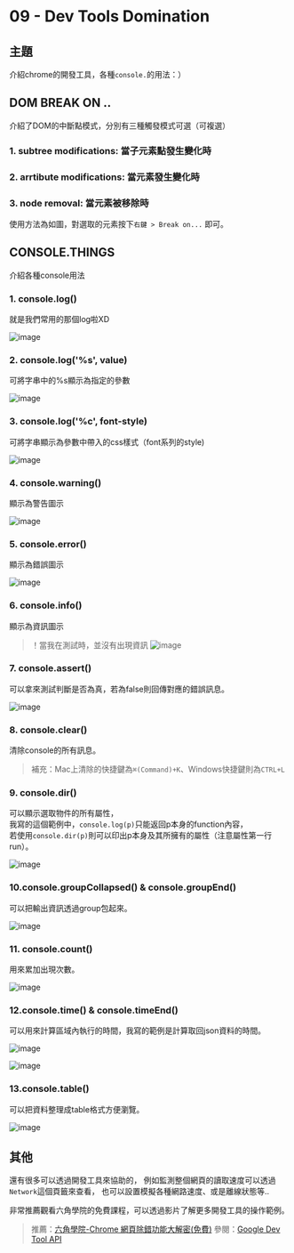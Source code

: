 # 09 - Dev Tools Domination

## **主題**
介紹chrome的開發工具，各種`console.`的用法：）  

## DOM BREAK ON .. 
介紹了DOM的中斷點模式，分別有三種觸發模式可選（可複選）
### 1. subtree modifications: 當子元素點發生變化時
### 2. arrtibute modifications: 當元素發生變化時
### 3. node removal: 當元素被移除時
使用方法為如圖，對選取的元素按下`右鍵 > Break on...` 即可。  



## CONSOLE.THINGS
介紹各種console用法

### 1. console.log()
就是我們常用的那個log啦XD  

![image](https://neilworlds.com/wp-content/uploads/2018/09/螢幕快照-2018-09-13-上午1.19.37.png)

### 2. console.log('%s', value)
可將字串中的%s顯示為指定的參數  

![image](https://neilworlds.com/wp-content/uploads/2018/09/螢幕快照-2018-09-13-上午1.19.44.png)

### 3. console.log('%c', font-style)
可將字串顯示為參數中帶入的css樣式（font系列的style)  

![image](https://neilworlds.com/wp-content/uploads/2018/09/螢幕快照-2018-09-13-上午1.19.52.png)

### 4. console.warning()
顯示為警告圖示  

![image](https://neilworlds.com/wp-content/uploads/2018/09/螢幕快照-2018-09-13-上午1.20.00.png)

### 5. console.error()
顯示為錯誤圖示  

![image](https://neilworlds.com/wp-content/uploads/2018/09/螢幕快照-2018-09-13-上午1.20.10.png)

### 6. console.info()
顯示為資訊圖示
>！當我在測試時，並沒有出現資訊
![image](https://neilworlds.com/wp-content/uploads/2018/09/螢幕快照-2018-09-13-上午1.20.15.png)

### 7. console.assert()
可以拿來測試判斷是否為真，若為false則回傳對應的錯誤訊息。  

![image](https://neilworlds.com/wp-content/uploads/2018/09/螢幕快照-2018-09-13-上午1.20.21.png)

### 8. console.clear()
清除console的所有訊息。
>補充：Mac上清除的快捷鍵為`⌘(Command)+K`、Windows快捷鍵則為`CTRL+L`

### 9. console.dir()
可以顯示選取物件的所有屬性，  
我寫的這個範例中，`console.log(p)`只能返回p本身的function內容，  
若使用`console.dir(p)`則可以印出p本身及其所擁有的屬性（注意屬性第一行run）。  

![image](https://neilworlds.com/wp-content/uploads/2018/09/螢幕快照-2018-09-13-上午1.20.53.png)

### 10.console.groupCollapsed() & console.groupEnd()
可以把輸出資訊透過group包起來。  

![image](https://neilworlds.com/wp-content/uploads/2018/09/螢幕快照-2018-09-13-上午1.20.59.png)

### 11. console.count()
用來累加出現次數。  

![image](https://neilworlds.com/wp-content/uploads/2018/09/螢幕快照-2018-09-13-上午1.32.46.png)

### 12.console.time() & console.timeEnd()
可以用來計算區域內執行的時間，我寫的範例是計算取回json資料的時間。  

![image](https://neilworlds.com/wp-content/uploads/2018/09/螢幕快照-2018-09-13-上午1.35.52.png)

![image](https://neilworlds.com/wp-content/uploads/2018/09/螢幕快照-2018-09-13-上午1.36.02.png)

### 13.console.table()
可以把資料整理成table格式方便瀏覽。  

![image](https://neilworlds.com/wp-content/uploads/2018/09/螢幕快照-2018-09-13-上午1.35.39.png)


## **其他**
還有很多可以透過開發工具來協助的，
例如監測整個網頁的讀取速度可以透過`Network`這個頁籤來查看，
也可以設置模擬各種網路速度、或是離線狀態等..

非常推薦觀看六角學院的免費課程，可以透過影片了解更多開發工具的操作範例。
>推薦：[六角學院-Chrome 網頁除錯功能大解密(免費)](https://www.udemy.com/chrome-devtools/)
>參閱：[Google Dev Tool API](https://developers.google.com/web/tools/chrome-devtools/)
